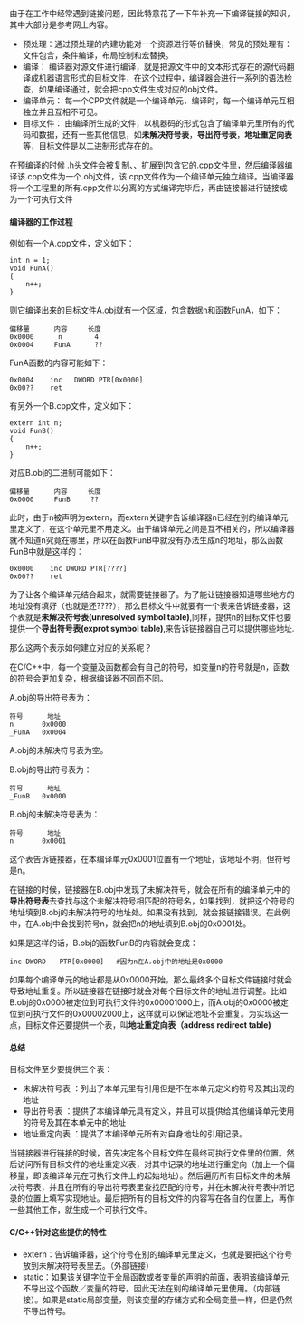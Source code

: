 由于在工作中经常遇到链接问题，因此特意花了一下午补充一下编译链接的知识，其中大部分是参考网上内容。

* 预处理：通过预处理的内建功能对一个资源进行等价替换，常见的预处理有：文件包含，条件编译，布局控制和宏替换。
* 编译： 编译器对源文件进行编译，就是把源文件中的文本形式存在的源代码翻译成机器语言形式的目标文件，在这个过程中，编译器会进行一系列的语法检查，如果编译通过，就会把cpp文件生成对应的obj文件。
* 编译单元： 每一个CPP文件就是一个编译单元，编译时，每一个编译单元互相独立并且互相不可见。
* 目标文件： 由编译所生成的文件，以机器码的形式包含了编译单元里所有的代码和数据，还有一些其他信息，如**未解决符号表**，**导出符号表**，**地址重定向表**等，目标文件是以二进制形式存在的。


在预编译的时候 .h头文件会被复制、、扩展到包含它的.cpp文件里，然后编译器编译该.cpp文件为一个.obj文件，该.cpp文件作为一个编译单元独立编译。当编译器将一个工程里的所有.cpp文件以分离的方式编译完毕后，再由链接器进行链接成为一个可执行文件

#### 编译器的工作过程

例如有一个A.cpp文件，定义如下：

	int n = 1;
	void FunA()
	{
		n++;
	}

则它编译出来的目标文件A.obj就有一个区域，包含数据n和函数FunA，如下：

	偏移量      内容     长度
	0x0000	    n        4
    0x0004     FunA      ??
FunA函数的内容可能如下：

	0x0004    inc   DWORD PTR[0x0000]
    0x00??    ret

有另外一个B.cpp文件，定义如下：

	extern int n;
	void FunB()
	{
		n++;
	}
对应B.obj的二进制可能如下：

	偏移量      内容     长度
	0x0000     FunB     ??
此时，由于n被声明为extern，而extern关键字告诉编译器n已经在别的编译单元里定义了，在这个单元里不用定义。由于编译单元之间是互不相关的，所以编译器就不知道n究竟在哪里，所以在函数FunB中就没有办法生成n的地址，那么函数FunB中就是这样的：

	0x0000    inc DWORD PTR[????]
    0x00??    ret
为了让各个编译单元结合起来，就需要链接器了。为了能让链接器知道哪些地方的地址没有填好（也就是还????），那么目标文件中就要有一个表来告诉链接器，这个表就是**未解决符号表(unresolved symbol table)**,同样，提供n的目标文件也要提供一个**导出符号表(exprot symbol table)**,来告诉链接器自己可以提供哪些地址.

那么这两个表示如何建立对应的关系呢？  

在C/C++中，每一个变量及函数都会有自己的符号，如变量n的符号就是n，函数的符号会更加复杂，根据编译器不同而不同。

A.obj的导出符号表为：

	符号		地址
	n		0x0000
	_FunA   0x0004

A.obj的未解决符号表为空。  


B.obj的导出符号表为：

	符号		地址
	_FunB	0x0000
B.obj的未解决符号表为：

	符号		地址
	n		0x0001
这个表告诉链接器，在本编译单元0x0001位置有一个地址，该地址不明，但符号是n。  

在链接的时候，链接器在B.obj中发现了未解决符号，就会在所有的编译单元中的**导出符号表**去查找与这个未解决符号相匹配的符号名，如果找到，就把这个符号的地址填到B.obj的未解决符号的地址处。如果没有找到，就会报链接错误。在此例中，在A.obj中会找到符号n，就会把n的地址填到B.obj的0x0001处。  

如果是这样的话，B.obj的函数FunB的内容就会变成：  

	inc DWORD　　PTR[0x0000]   #因为n在A.obj中的地址是0x0000

如果每个编译单元的地址都是从0x0000开始，那么最终多个目标文件链接时就会导致地址重复。所以链接器在链接时就会对每个目标文件的地址进行调整。比如B.obj的0x0000被定位到可执行文件的0x00001000上，而A.obj的0x0000被定位到可执行文件的0x00002000上，这样就可以保证地址不会重复。为实现这一点，目标文件还要提供一个表，叫**地址重定向表（address redirect table)**  

#### 总结
目标文件至少要提供三个表： 

* 未解决符号表 ：列出了本单元里有引用但是不在本单元定义的符号及其出现的地址
* 导出符号表 ：提供了本编译单元具有定义，并且可以提供给其他编译单元使用的符号及其在本单元中的地址
* 地址重定向表 ：提供了本编译单元所有对自身地址的引用记录。

当链接器进行链接的时候，首先决定各个目标文件在最终可执行文件里的位置。然后访问所有目标文件的地址重定义表，对其中记录的地址进行重定向（加上一个偏移量，即该编译单元在可执行文件上的起始地址）。然后遍历所有目标文件的未解决符号表，并且在所有的导出符号表里查找匹配的符号，并在未解决符号表中所记录的位置上填写实现地址。最后把所有的目标文件的内容写在各自的位置上，再作一些其他工作，就生成一个可执行文件。


#### C/C++针对这些提供的特性

* extern：告诉编译器，这个符号在别的编译单元里定义，也就是要把这个符号放到未解决符号表里去。（外部链接）
* static：如果该关键字位于全局函数或者变量的声明的前面，表明该编译单元不导出这个函数／变量的符号。因此无法在别的编译单元里使用。（内部链接）。如果是static局部变量，则该变量的存储方式和全局变量一样，但是仍然不导出符号。

